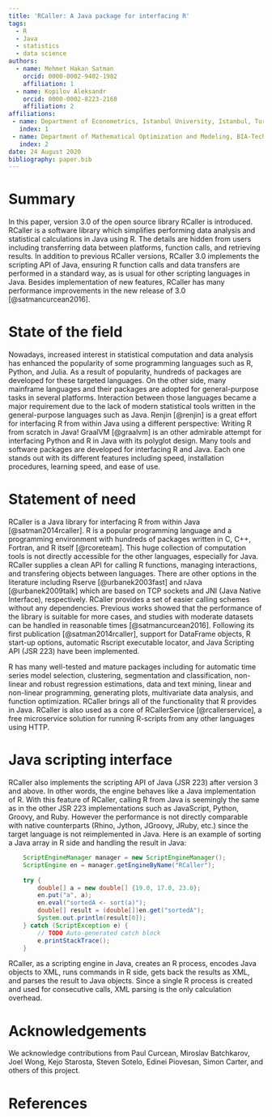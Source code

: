 ```yaml
---
title: 'RCaller: A Java package for interfacing R'
tags:
  - R
  - Java
  - statistics
  - data science
authors:
  - name: Mehmet Hakan Satman
    orcid: 0000-0002-9402-1982
    affiliation: 1
  - name: Kopilov Aleksandr
    orcid: 0000-0002-8223-2168
    affiliation: 2
affiliations:
 - name: Department of Econometrics, Istanbul University, Istanbul, Turkey
   index: 1
 - name: Department of Mathematical Optimization and Modeling, BIA-Technologies, Saint Petersburg, Russian Federation
   index: 2
date: 24 August 2020
bibliography: paper.bib
---
```


# Summary
In this paper, version 3.0 of the open source library RCaller is introduced. RCaller is a software library which simplifies performing data analysis and statistical calculations in Java using R. The details are hidden from users including transferring data between platforms, function calls, and retrieving results. In addition to previous RCaller versions, RCaller 3.0 implements the scripting API of Java, ensuring R function calls and data transfers are performed in a standard way, as is usual for other scripting languages in Java. Besides implementation of new features, RCaller has many performance improvements in the new release of 3.0 [@satmancurcean2016].  

# State of the field
Nowadays, increased interest in statistical computation and data analysis has enhanced the popularity of some programming languages such as R, Python, and Julia. As a result of popularity, hundreds of packages are developed for these targeted languages. On the other side, many mainframe languages and their packages are adopted for general-purpose tasks in several platforms. Interaction between those languages became a major requirement due to the lack of modern statistical tools written in the general-purpose languages such as Java. Renjin [@renjin] is a great effort for interfacing R from within Java using a different perspective: Writing R from scratch in Java! GraalVM [@graalvm] is an other admirable attempt for interfacing Python and R in Java with its polyglot design. Many tools and software packages are developed for interfacing R and Java. Each one stands out with its different features including speed, installation procedures, learning speed, and ease of use. 


# Statement of need 
RCaller is a Java library for interfacing R from within Java [@satman2014rcaller]. R is a popular programming language and a programming environment with hundreds of packages written in C, C++, Fortran, and R itself [@rcoreteam]. This huge collection of computation tools is not directly accessible for the other languages, especially for Java. RCaller supplies a clean API for calling R functions, managing interactions, and transfering objects between languages. There are other options in the literature including Rserve [@urbanek2003fast] and rJava [@urbanek2009talk] which are based on TCP sockets and JNI (Java Native Interface), respectively. RCaller provides a set of easier calling schemes without any dependencies. Previous works showed that the performance of the library is suitable for more cases, and studies with moderate datasets can be handled in reasonable times [@satmancurcean2016]. Following its first publication [@satman2014rcaller], support for DataFrame objects, R start-up options, automatic Rscript executable locator, and Java Scripting API (JSR 223) have been implemented. 


R has many well-tested and mature packages including for automatic time series model selection, clustering, segmentation and classification, non-linear and robust regression estimations, data and text mining, linear and non-linear programming, generating plots, multivariate data analysis, and function optimization. RCaller brings all of the functionality that R provides in Java. RCaller is also used as a core of RCallerService [@rcallerservice], a free microservice solution for running R-scripts from any other languages using HTTP.  


# Java scripting interface
RCaller also implements the scripting API of Java (JSR 223) after version 3 and above. In other words, the engine behaves like a Java implementation of R. With this feature of RCaller, calling R from Java is seemingly the same as in the other JSR 223 implementations such as JavaScript, Python, Groovy, and Ruby. However the performance is not directly comparable with native counterparts (Rhino, Jython, JGroovy, JRuby, etc.) since the target language is not reimplemented in Java. Here is an example of sorting a Java array in R side and handling the result in 
Java:

```Java
	ScriptEngineManager manager = new ScriptEngineManager();
	ScriptEngine en = manager.getEngineByName("RCaller");
			
	try {
		double[] a = new double[] {19.0, 17.0, 23.0};
		en.put("a", a);
		en.eval("sortedA <- sort(a)");
		double[] result = (double[])en.get("sortedA");
		System.out.println(result[0]);
	} catch (ScriptException e) {
		// TODO Auto-generated catch block
		e.printStackTrace();
	}
```

RCaller, as a scripting engine in Java, creates an R process, encodes Java objects to XML, runs commands in R side, gets back the results as XML, and parses the result to Java objects. Since a single R process is created and used for consecutive calls, XML parsing is the only calculation overhead.

# Acknowledgements

We acknowledge contributions from Paul Curcean, Miroslav Batchkarov, Joel Wong, Kejo Starosta, Steven Sotelo, Edinei Piovesan, Simon Carter, and others of this project.

# References
